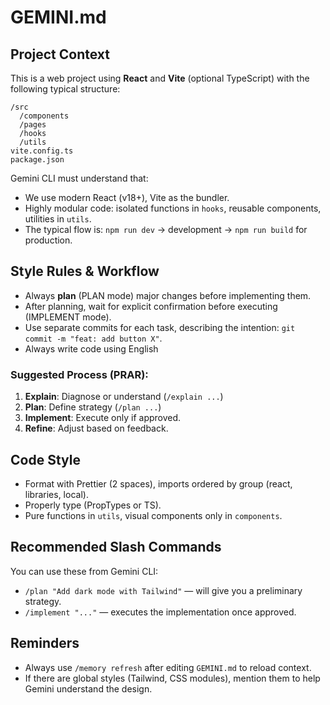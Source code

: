 # GEMINI.md

##  Project Context
This is a web project using **React** and **Vite** (optional TypeScript) with the following typical structure:

```
/src
  /components
  /pages
  /hooks
  /utils
vite.config.ts
package.json
```

Gemini CLI must understand that:  
- We use modern React (v18+), Vite as the bundler.  
- Highly modular code: isolated functions in `hooks`, reusable components, utilities in `utils`.  
- The typical flow is: `npm run dev` → development → `npm run build` for production.  

##  Style Rules & Workflow
- Always **plan** (PLAN mode) major changes before implementing them.  
- After planning, wait for explicit confirmation before executing (IMPLEMENT mode).  
- Use separate commits for each task, describing the intention: `git commit -m "feat: add button X"`.  
- Always write code using English

### Suggested Process (PRAR):
1. **Explain**: Diagnose or understand (`/explain ...`)  
2. **Plan**: Define strategy (`/plan ...`)  
3. **Implement**: Execute only if approved.  
4. **Refine**: Adjust based on feedback.  

##  Code Style
- Format with Prettier (2 spaces), imports ordered by group (react, libraries, local).  
- Properly type (PropTypes or TS).  
- Pure functions in `utils`, visual components only in `components`.  

##  Recommended Slash Commands
You can use these from Gemini CLI:

- `/plan "Add dark mode with Tailwind"` — will give you a preliminary strategy.  
- `/implement "..."` — executes the implementation once approved.  

##  Reminders
- Always use `/memory refresh` after editing `GEMINI.md` to reload context.  
- If there are global styles (Tailwind, CSS modules), mention them to help Gemini understand the design.
